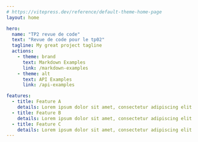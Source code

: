 ```yaml
---
# https://vitepress.dev/reference/default-theme-home-page
layout: home

hero:
  name: "TP2 revue de code"
  text: "Revue de code pour le tp02"
  tagline: My great project tagline
  actions:
    - theme: brand
      text: Markdown Examples
      link: /markdown-examples
    - theme: alt
      text: API Examples
      link: /api-examples

features:
  - title: Feature A
    details: Lorem ipsum dolor sit amet, consectetur adipiscing elit
  - title: Feature B
    details: Lorem ipsum dolor sit amet, consectetur adipiscing elit
  - title: Feature C
    details: Lorem ipsum dolor sit amet, consectetur adipiscing elit
---
```


